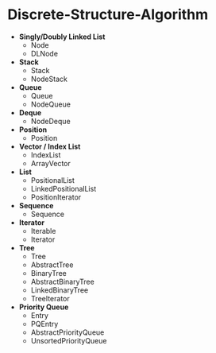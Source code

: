 # Discrete-Structure-Algorithm
- **Singly/Doubly Linked List**
    - Node
    - DLNode
- **Stack**
  - Stack
  - NodeStack
- **Queue**
  - Queue
  - NodeQueue
- **Deque**
  - NodeDeque
- **Position**
  - Position
- **Vector / Index List**
  - IndexList
  - ArrayVector
- **List**
  - PositionalList
  - LinkedPositionalList
  - PositionIterator
- **Sequence**
  - Sequence
- **Iterator**
  - Iterable
  - Iterator
- **Tree**
  - Tree
  - AbstractTree
  - BinaryTree
  - AbstractBinaryTree
  - LinkedBinaryTree
  - TreeIterator
- **Priority Queue**
  - Entry
  - PQEntry
  - AbstractPriorityQueue
  - UnsortedPriorityQueue
